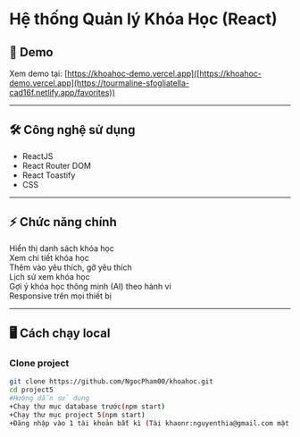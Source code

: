 # Hệ thống Quản lý Khóa Học (React)

## 🚀 Demo

Xem demo tại: [https://khoahoc-demo.vercel.app]([https://khoahoc-demo.vercel.app](https://tourmaline-sfogliatella-cad16f.netlify.app/favorites))  

---

## 🛠 Công nghệ sử dụng

- ReactJS 
- React Router DOM
- React Toastify
- CSS 

---

## ⚡ Chức năng chính

 Hiển thị danh sách khóa học  
 Xem chi tiết khóa học  
 Thêm vào yêu thích, gỡ yêu thích  
 Lịch sử xem khóa học  
 Gợi ý khóa học thông minh (AI) theo hành vi  
 Responsive trên mọi thiết bị

---

## 🖥️ Cách chạy local

### Clone project

```bash
git clone https://github.com/NgocPham00/khoahoc.git
cd project5
#Hướng dẫn sử dụng
+Chạy thư mục database trước(npm start)
+Chạy thư mục project 5(npm start)
+Đăng nhập vào 1 tài khoản bất kì (Tài khaonr:nguyenthia@gmail.com mật khẩu là nguyenthia)
